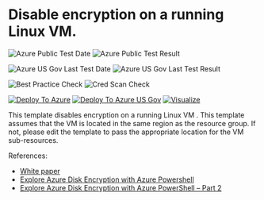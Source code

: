 # Disable encryption on a running Linux VM. 

![Azure Public Test Date](https://azurequickstartsservice.blob.core.windows.net/badges/201-decrypt-running-linux-vm/PublicLastTestDate.svg)
![Azure Public Test Result](https://azurequickstartsservice.blob.core.windows.net/badges/201-decrypt-running-linux-vm/PublicDeployment.svg)

![Azure US Gov Last Test Date](https://azurequickstartsservice.blob.core.windows.net/badges/201-decrypt-running-linux-vm/FairfaxLastTestDate.svg)
![Azure US Gov Last Test Result](https://azurequickstartsservice.blob.core.windows.net/badges/201-decrypt-running-linux-vm/FairfaxDeployment.svg)

![Best Practice Check](https://azurequickstartsservice.blob.core.windows.net/badges/201-decrypt-running-linux-vm/BestPracticeResult.svg)
![Cred Scan Check](https://azurequickstartsservice.blob.core.windows.net/badges/201-decrypt-running-linux-vm/CredScanResult.svg)

[![Deploy To Azure](https://raw.githubusercontent.com/fathym-it/azure-quickstart-templates/master/1-CONTRIBUTION-GUIDE/images/deploytoazure.svg?sanitize=true)](https://portal.azure.com/#create/Microsoft.Template/uri/https%3A%2F%2Fraw.githubusercontent.com%2Ffathym-it%2Fazure-quickstart-templates%2Fmaster%2F201-decrypt-running-linux-vm%2Fazuredeploy.json)  [![Deploy To Azure US Gov](https://raw.githubusercontent.com/fathym-it/azure-quickstart-templates/master/1-CONTRIBUTION-GUIDE/images/deploytoazuregov.svg?sanitize=true)](https://portal.azure.us/#create/Microsoft.Template/uri/https%3A%2F%2Fraw.githubusercontent.com%2Ffathym-it%2Fazure-quickstart-templates%2Fmaster%2F---%2Fazuredeploy.json)  [![Visualize](https://raw.githubusercontent.com/fathym-it/azure-quickstart-templates/master/1-CONTRIBUTION-GUIDE/images/visualizebutton.svg?sanitize=true)](http://armviz.io/#/?load=https%3A%2F%2Fraw.githubusercontent.com%2Ffathym-it%2Fazure-quickstart-templates%2Fmaster%2F201-decrypt-running-linux-vm%2Fazuredeploy.json)

This template disables encryption on a running Linux VM . This template assumes that the VM is located in the same region as the resource group. If not, please edit the template to pass the appropriate location for the VM sub-resources.

References:

- [White paper](https://azure.microsoft.com/en-us/documentation/articles/azure-security-disk-encryption/)
- [Explore Azure Disk Encryption with Azure Powershell](https://blogs.msdn.microsoft.com/azuresecurity/2015/11/16/explore-azure-disk-encryption-with-azure-powershell/)
- [Explore Azure Disk Encryption with Azure PowerShell – Part 2](http://blogs.msdn.com/b/azuresecurity/archive/2015/11/21/explore-azure-disk-encryption-with-azure-powershell-part-2.aspx)
